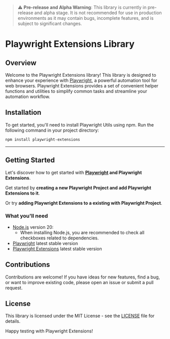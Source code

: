 > :warning: **Pre-release and Alpha Warning**: This library is currently in pre-release and alpha stage. It is not recommended for use in production environments as it may contain bugs, incomplete features, and is subject to significant changes.

# Playwright Extensions Library

## Overview

Welcome to the Playwright Extensions library! This library is designed to enhance your experience with [Playwright](https://playwright.dev/), a powerful automation tool for web browsers. Playwright Extensions provides a set of convenient helper functions and utilities to simplify common tasks and streamline your automation workflow.

## Installation

To get started, you'll need to install Playwright Utils using npm. Run the following command in your project directory:

```bash
npm install playwright-extensions
```
********
## Getting Started

Let's discover how to get started with **[Playwright](https://playwright.dev/) and Playwright Extensions**.

Get started by **creating a new Playwright Project and add Playwright Extensions to it**.

Or try **adding Playwright Extensions to a existing with Playwright Project**.

### What you'll need

- [Node.js](https://nodejs.org/en/download/) version 20:
  - When installing Node.js, you are recommended to check all checkboxes related to dependencies.
- [Playwright](https://playwright.dev/) latest stable version
- [Playwright Extensions](https://www.npmjs.com/package/playwright-extensions) latest stable version

## Contributions

Contributions are welcome! If you have ideas for new features, find a bug, or want to improve existing code, please open an issue or submit a pull request.

## License

This library is licensed under the MIT License - see the [LICENSE](LICENSE) file for details.

Happy testing with Playwright Extensions!
